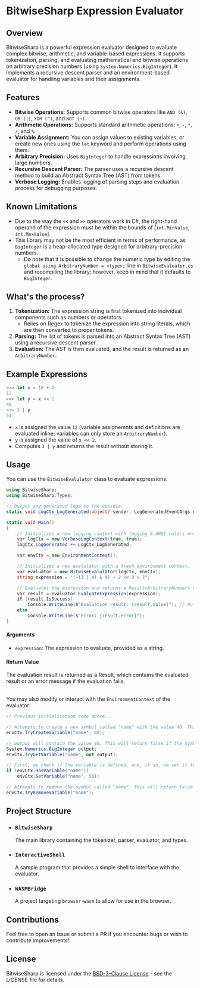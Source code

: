 # BitwiseSharp Expression Evaluator

## Overview
BitwiseSharp is a powerful expression evaluator designed to evaluate complex bitwise, arithmetic, and variable-based expressions. It supports tokenization, parsing, and evaluating mathematical and bitwise operations on arbitrary precision numbers (using `System.Numerics.BigInteger`). It implements a recursive descent parser and an environment-based evaluator for handling variables and their assignments.

## Features
- **Bitwise Operations:** Supports common bitwise operators like `AND (&)`, `OR (|)`, `XOR (^)`, and `NOT (~)`.
- **Arithmetic Operations:** Supports standard arithmetic operations: `+`, `-`, `*`, `/`, and `%`.
- **Variable Assignment:** You can assign values to existing variables, or create new ones using the `let` keyword and perform operations using them.
- **Arbitrary Precision:** Uses `BigInteger` to handle expressions involving large numbers.
- **Recursive Descent Parser:** The parser uses a recursive descent method to build an Abstract Syntax Tree (AST) from tokens.
- **Verbose Logging:** Enables logging of parsing steps and evaluation process for debugging purposes.

## Known Limitations
- Due to the way the `<<` and `>>` operators work in C#, the right-hand operand of the expression must be within the bounds of [`int.MinValue`, `int.MaxValue`].
- This library may not be the most efficient in terms of performance, as `BigInteger` is a heap-allocated type designed for arbitrary-precision numbers.
    - Do note that it is possible to change the numeric type by editing the `global using ArbitraryNumber = <type>;` line in `BitwiseEvaluator.cs` and recompiling the library; however, keep in mind that it defaults to `BigInteger`.

## What's the process?
1. **Tokenization:** The expression string is first tokenized into individual components such as numbers or operators.
    - Relies on Regex to tokenize the expression into string literals, which are then converted to proper tokens.
2. **Parsing:** The list of tokens is parsed into an Abstract Syntax Tree (AST) using a recursive descent parser.
3. **Evaluation:** The AST is then evaluated, and the result is returned as an `ArbitraryNumber`.

## Example Expressions
```js
>>> let x = 10 + 2
12
>>> let y = x << 2
48
>>> 3 | y
51
```
- `x` is assigned the value `12` (variable assignemnts and definitions are evaluated inline; variables can only store an `ArbitraryNumber`).
- `y` is assigned the value of `x << 2`.
- Computes `3 | y` and returns the result without storing it.

## Usage
You can use the `BitwiseEvalulator` class to evaluate expressions:

```csharp
using BitwiseSharp;
using BitwiseSharp.Types;

// Output any generated logs to the console.
static void LogCtx_LogGenerated(object? sender, LogGeneratedEventArgs e) => Console.WriteLine(e.LogData);

static void Main()
{
    // Initializes a new logging context with logging & ANSI colors enabled.
    var logCtx = new VerboseLogContext(true, true);
    logCtx.LogGenerated += LogCtx_LogGenerated;

    var envCtx = new EnvironmentContext();

    // Initializes a new evalulator with a fresh environment context.
    var evaluator = new BitwiseEvalulator(logCtx, envCtx);
    string expression = "(~(3 | 4) & 9) + 2 << 3 + 7";

    // Evaluates the expression and returns a Result<ArbitraryNumber> containing its value or error message.
    var result = evaluator.EvaluateExpression(expression);
    if (result.IsSuccess)
        Console.WriteLine($"Evaluation result: {result.Value}"); // Outputs: 10240
    else
        Console.WriteLine($"Error: {result.Error}");
}
```
#### Arguments
- `expression`: The expression to evaluate, provided as a string.
#### Return Value
The evaluation result is returned as a Result<ArbitraryNumber>, which contains the evaluated result or an error message if the evaluation fails.

\
You may also modify or interact with the `EnvironmentContext` of the evaluator:
```csharp
// Previous initialization code above...

// Attempts to create a new symbol called "name" with the value 40. This will return false if the symbol is already defined.
envCtx.TryCreateVariable("name", 40);

// output will contain the value 40. This will return false if the symbol does not exist.
System.Numerics.BigInteger output;
envCtx.TryGetVariable("name", out output);

// First, we check if the variable is defined, and, if so, we set it to 50.
if (envCtx.HasVariable("name"))
    envCtx.SetVariable("name", 50);

// Attempts to remove the symbol called "name". This will return false if the symbol does not exist.
envCtx.TryRemoveVariable("name");
```

## Project Structure
- ### `BitwiseSharp`
    The main library containing the tokenizer, parser, evaluator, and types.
- ### `InteractiveShell`
    A sample program that provides a simple shell to interface with the evaluator.
- ### `WASMBridge`
    A project targeting `browser-wasm` to allow for use in the browser.

## Contributions
Feel free to open an issue or submit a PR if you encounter bugs or wish to contribute improvements!

## License
BitwiseSharp is licensed under the [BSD-3-Clause License](https://opensource.org/license/bsd-3-clause) - see the LICENSE file for details.
